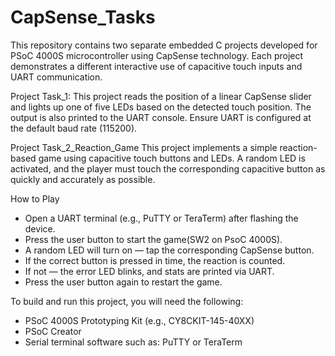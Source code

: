 # CapSense_Tasks

This repository contains two separate embedded C projects developed for PSoC 4000S microcontroller using CapSense technology. Each project demonstrates a different interactive use of capacitive touch inputs and UART communication.

Project Task_1: 
This project reads the position of a linear CapSense slider and lights up one of five LEDs based on the detected touch position. The output is also printed to the UART console.
Ensure UART is configured at the default baud rate (115200).

Project Task_2_Reaction_Game
This project implements a simple reaction-based game using capacitive touch buttons and LEDs. A random LED is activated, and the player must touch the corresponding capacitive button as quickly and accurately as possible.

How to Play
- Open a UART terminal (e.g., PuTTY or TeraTerm) after flashing the device.
- Press the user button to start the game(SW2 on PsoC 4000S).
- A random LED will turn on — tap the corresponding CapSense button.
- If the correct button is pressed in time, the reaction is counted.
- If not — the error LED blinks, and stats are printed via UART.
- Press the user button again to restart the game.

To build and run this project, you will need the following:
- PSoC 4000S Prototyping Kit (e.g., CY8CKIT-145-40XX)
- PSoC Creator
- Serial terminal software such as: PuTTY or TeraTerm
